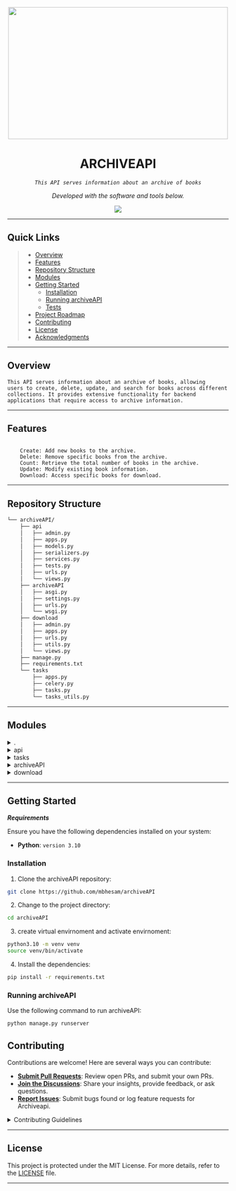 <p align="center">
  <img src="https://github.com/mbhesam/archiveAPI/blob/main/cover.png" width="500" height="300" />
</p>
<p align="center">
    <h1 align="center">ARCHIVEAPI</h1>
</p>
<p align="center">
    <em><code>This API serves information about an archive of books</code></em>
</p>
<p align="center">
	<!-- Shields.io badges not used with skill icons. --><p>
<p align="center">
		<em>Developed with the software and tools below.</em>
</p>
<p align="center">
	<a href="https://skillicons.dev">
		<img src="https://skillicons.dev/icons?i=md,py">
	</a></p>
<hr>

##  Quick Links

> - [ Overview](#-overview)
> - [ Features](#-features)
> - [ Repository Structure](#-repository-structure)
> - [ Modules](#-modules)
> - [ Getting Started](#-getting-started)
>   - [ Installation](#-installation)
>   - [ Running archiveAPI](#-running-archiveAPI)
>   - [ Tests](#-tests)
> - [ Project Roadmap](#-project-roadmap)
> - [ Contributing](#-contributing)
> - [ License](#-license)
> - [ Acknowledgments](#-acknowledgments)

---

##  Overview

<code>This API serves information about an archive of books, allowing users to create, delete, update, and search for books across different collections. It provides extensive functionality for backend applications that require access to archive information.</code>

---

##  Features

<code>
    Create: Add new books to the archive.
    Delete: Remove specific books from the archive.
    Count: Retrieve the total number of books in the archive.
    Update: Modify existing book information.
    Download: Access specific books for download.
</code>

---

##  Repository Structure

```sh
└── archiveAPI/
    ├── api
    │   ├── admin.py
    │   ├── apps.py
    │   ├── models.py
    │   ├── serializers.py
    │   ├── services.py
    │   ├── tests.py
    │   ├── urls.py
    │   └── views.py
    ├── archiveAPI
    │   ├── asgi.py
    │   ├── settings.py
    │   ├── urls.py
    │   └── wsgi.py
    ├── download
    │   ├── admin.py
    │   ├── apps.py
    │   ├── urls.py
    │   ├── utils.py
    │   └── views.py
    ├── manage.py
    ├── requirements.txt
    └── tasks
        ├── apps.py
        ├── celery.py
        ├── tasks.py
        └── tasks_utils.py
```

---

##  Modules

<details closed><summary>.</summary>

| File                                                                                   | Summary                         |
| ---                                                                                    | ---                             |
| [.gitignore](https://github.com/mbhesam/archiveAPI/blob/master/.gitignore)             | <code>ignore files for git</code> |
| [requirements.txt](https://github.com/mbhesam/archiveAPI/blob/master/requirements.txt) | <code>requirements packages for running project</code> |
| [manage.py](https://github.com/mbhesam/archiveAPI/blob/master/manage.py)               | <code>core file for application</code> |

</details>

<details closed><summary>api</summary>

| File                                                                                   | Summary                         |
| ---                                                                                    | ---                             |
| [admin.py](https://github.com/mbhesam/archiveAPI/blob/master/api/admin.py)             | <code>administrator panel of api</code> |
| [views.py](https://github.com/mbhesam/archiveAPI/blob/master/api/views.py)             | <code>view functions</code> |
| [apps.py](https://github.com/mbhesam/archiveAPI/blob/master/api/apps.py)               | <code>app file</code> |
| [tests.py](https://github.com/mbhesam/archiveAPI/blob/master/api/tests.py)             | <code>code written for testing module</code> |
| [services.py](https://github.com/mbhesam/archiveAPI/blob/master/api/services.py)       | <code>file for running query to database</code> |
| [models.py](https://github.com/mbhesam/archiveAPI/blob/master/api/models.py)           | <code>database models</code> |
| [serializers.py](https://github.com/mbhesam/archiveAPI/blob/master/api/serializers.py) | <code>serializer classes</code> |
| [urls.py](https://github.com/mbhesam/archiveAPI/blob/master/api/urls.py)               | <code>url formats</code> |

</details>

<details closed><summary>tasks</summary>

| File                                                                                     | Summary                         |
| ---                                                                                      | ---                             |
| [tasks.py](https://github.com/mbhesam/archiveAPI/blob/master/tasks/tasks.py)             | <code>async and priodic tasks</code> |
| [apps.py](https://github.com/mbhesam/archiveAPI/blob/master/tasks/apps.py)               | <code>app file</code> |
| [tasks_utils.py](https://github.com/mbhesam/archiveAPI/blob/master/tasks/tasks_utils.py) | <code>required fucntion for runnig tasks</code> |
| [celery.py](https://github.com/mbhesam/archiveAPI/blob/master/tasks/celery.py)           | <code>celery configurations/code> |

</details>

<details closed><summary>archiveAPI</summary>

| File                                                                                    | Summary                         |
| ---                                                                                     | ---                             |
| [asgi.py](https://github.com/mbhesam/archiveAPI/blob/master/archiveAPI/asgi.py)         | <code></code> |
| [wsgi.py](https://github.com/mbhesam/archiveAPI/blob/master/archiveAPI/wsgi.py)         | <code></code> |
| [settings.py](https://github.com/mbhesam/archiveAPI/blob/master/archiveAPI/settings.py) | <code>basic settings and declerations</code> |
| [urls.py](https://github.com/mbhesam/archiveAPI/blob/master/archiveAPI/urls.py)         | <code>base urls format</code> |

</details>

<details closed><summary>download</summary>

| File                                                                            | Summary                         |
| ---                                                                             | ---                             |
| [admin.py](https://github.com/mbhesam/archiveAPI/blob/master/download/admin.py) | <code>administrator panel</code> |
| [views.py](https://github.com/mbhesam/archiveAPI/blob/master/download/views.py) | <code>view fucntions for download entities</code> |
| [utils.py](https://github.com/mbhesam/archiveAPI/blob/master/download/utils.py) | <code>required fucntion</code> |
| [apps.py](https://github.com/mbhesam/archiveAPI/blob/master/download/apps.py)   | <code>app file/code> |
| [urls.py](https://github.com/mbhesam/archiveAPI/blob/master/download/urls.py)   | <code>url formats</code> |

</details>

---

##  Getting Started

***Requirements***

Ensure you have the following dependencies installed on your system:

* **Python**: `version 3.10`

###  Installation

1. Clone the archiveAPI repository:

```sh
git clone https://github.com/mbhesam/archiveAPI
```

2. Change to the project directory:

```sh
cd archiveAPI
```

3. create virtual envirnoment and activate envirnoment:

```sh
python3.10 -m venv venv
source venv/bin/activate
```
4. Install the dependencies:

```sh
pip install -r requirements.txt
```

###  Running archiveAPI

Use the following command to run archiveAPI:

```sh
python manage.py runserver
```

##  Contributing

Contributions are welcome! Here are several ways you can contribute:

- **[Submit Pull Requests](https://github/mbhesam/archiveAPI/blob/main/CONTRIBUTING.md)**: Review open PRs, and submit your own PRs.
- **[Join the Discussions](https://github/mbhesam/archiveAPI/discussions)**: Share your insights, provide feedback, or ask questions.
- **[Report Issues](https://github/mbhesam/archiveAPI/issues)**: Submit bugs found or log feature requests for Archiveapi.

<details closed>
    <summary>Contributing Guidelines</summary>

1. **Fork the Repository**: Start by forking the project repository to your GitHub account.
2. **Clone Locally**: Clone the forked repository to your local machine using a Git client.
   ```sh
   git clone https://github.com/mbhesam/archiveAPI
   ```
3. **Create a New Branch**: Always work on a new branch, giving it a descriptive name.
   ```sh
   git checkout -b new-feature-x
   ```
4. **Make Your Changes**: Develop and test your changes locally.
5. **Commit Your Changes**: Commit with a clear message describing your updates.
   ```sh
   git commit -m 'Implemented new feature x.'
   ```
6. **Push to GitHub**: Push the changes to your forked repository.
   ```sh
   git push origin new-feature-x
   ```
7. **Submit a Pull Request**: Create a PR against the original project repository. Clearly describe the changes and their motivations.

Once your PR is reviewed and approved, it will be merged into the main branch.

</details>

---

##  License

This project is protected under the MIT License. For more details, refer to the [LICENSE](https://github.com/mbhesam/archiveAPI/blob/main/LICENSE) file.

---
